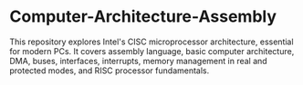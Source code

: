 # Computer-Architecture-Assembly
This repository explores Intel's CISC microprocessor architecture, essential for modern PCs. It covers assembly language, basic computer architecture, DMA, buses, interfaces, interrupts, memory management in real and protected modes, and RISC processor fundamentals.

